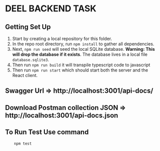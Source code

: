 # DEEL BACKEND TASK

## Getting Set Up
1. Start by creating a local repository for this folder.
2. In the repo root directory, run `npm install` to gather all dependencies.
3. Next, `npm run seed` will seed the local SQLite database. **Warning: This will drop the database if it exists**. The database lives in a local file `database.sqlite3`.
4. Then run `npm run build` it will transpile typescript code to javascript
1. Then run `npm run start` which should start both the server and the React client.


## Swagger Url => http://localhost:3001/api-docs/

## Download Postman collection JSON => http://localhost:3001/api-docs.json

## To Run Test Use command 
```
    npm test
```


